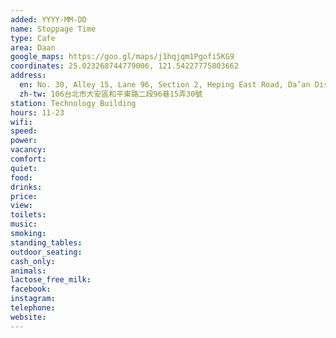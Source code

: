 ```yaml
---
added: YYYY-MM-DD
name: Stoppage Time
type: Cafe
area: Daan
google_maps: https://goo.gl/maps/j1hqjqm1Pgofi5KG9
coordinates: 25.023268744779006, 121.54227775803662
address:
  en: No. 30, Alley 15, Lane 96, Section 2, Heping East Road, Da’an District, Taipei City, 106
  zh-tw: 106台北市大安區和平東路二段96巷15弄30號
station: Technology Building
hours: 11-23
wifi: 
speed: 
power: 
vacancy: 
comfort: 
quiet: 
food: 
drinks: 
price: 
view: 
toilets: 
music: 
smoking: 
standing_tables: 
outdoor_seating: 
cash_only: 
animals: 
lactose_free_milk: 
facebook: 
instagram: 
telephone: 
website: 
---
```

